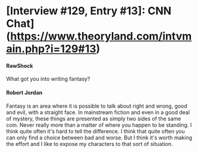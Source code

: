 # [Interview #129, Entry #13]: CNN Chat](https://www.theoryland.com/intvmain.php?i=129#13)

#### RawShock

What got you into writing fantasy?

#### Robert Jordan

Fantasy is an area where it is possible to talk about right and wrong, good and evil, with a straight face. In mainstream fiction and even in a good deal of mystery, these things are presented as simply two sides of the same coin. Never really more than a matter of where you happen to be standing. I think quite often it's hard to tell the difference. I think that quite often you can only find a choice between bad and worse. But I think it's worth making the effort and I like to expose my characters to that sort of situation.

